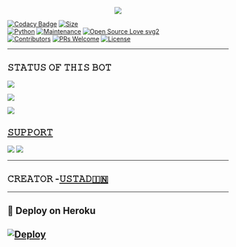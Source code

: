 <p align="center">
  <img src="https://telegra.ph/file/690427752f881be12730a.jpg">
</p>


[![Codacy Badge](https://api.codacy.com/project/badge/Grade/f7c51539e67b483bb8d7749acca51d3a)](https://app.codacy.com/gh/dangerousjatt/SpamBot-2.0?utm_source=github.com&utm_medium=referral&utm_content=dangerousjatt/SpamBot-2.0&utm_campaign=Badge_Grade_Settings)
[![Size](https://img.shields.io/github/repo-size/dangerousjatt/SpamBot-2.0?style=flat-square&color=green)](https://github.com/dangerousjatt/SpamBot-2.0/)   
[![Python](https://img.shields.io/badge/Python-v3.9-blue)](https://www.python.org/)
[![Maintenance](https://img.shields.io/badge/Maintained%3F-yes-green.svg)](https://github.com/dangerousjatt/SpamBot-2.0/graphs/commit-activity)
[![Open Source Love svg2](https://badges.frapsoft.com/os/v2/open-source.svg?v=103)](https://github.com/dangerousjatt/SpamBot-2.0)   
[![Contributors](https://img.shields.io/github/contributors/dangerousjatt/SpamBot-2.0?style=flat-square&color=green)](https://github.com/dangerousjatt/SpamBot-2.0/graphs/contributors)
[![PRs Welcome](https://img.shields.io/badge/PRs-welcome-brightgreen.svg?style=flat-square)](https://makeapullrequest.com)
[![License](https://img.shields.io/badge/License-AGPL-blue)](https://github.com/dangerousjatt/SpamBot-2.0/blob/main/LICENSE)

----

## 𝚂𝚃𝙰𝚃𝚄𝚂 𝙾𝙵 𝚃𝙷𝙸𝚂 𝙱𝙾𝚃 
<p align="left"><a href="https://github.com/dangerousjatt/SpamBot-2.0/network/members"><img src="https://img.shields.io/github/forks/dangerousjatt/SpamBot-2.0?label=Forks&logoColor=Black&style=social"></a><p align="left"><a href="https://github.com/dangerousjatt/SpamBot-2.0/stargazers"><img src="https://img.shields.io/github/stars/dangerousjatt/SpamBot-2.0?logoColor=Blue&style=social"></a><p align="left"><a href="https://github.com/dangerousjatt/SpamBot-2.0"></a><p align="left"><a href="https://github.com/dangerousjatt/SpamBot-2.0?"><img src="https://img.shields.io/github/last-commit/dangerousjatt/SpamBot-2.0?style=plastic"></

-------------------------------------------------

## 𝚂𝚄𝙿𝙿𝙾𝚁𝚃 
                          
<a href="https://t.me/D3VILSPAMBOTSUPPORT"><img src="https://img.shields.io/badge/Join-SUPPORT%20GROUP-red.svg?logo=Telegram"></a>
<a href="https://t.me/D3VILSPAMBOTOP"><img src="https://img.shields.io/badge/Join-SUPPORT%20CHANNEL-red.svg?logo=Telegram"></a>

-------------------------------------------------
## 𝙲𝚁𝙴𝙰𝚃𝙾𝚁 -[𝚄𝚂𝚃𝙰𝙳🇮🇳](https://t.me/IIGauravII)
-------------------------------------------------

## 🚀 Deploy on Heroku 
[![Deploy](https://www.herokucdn.com/deploy/button.svg)](https://heroku.com/deploy?template=https://github.com/DEADLY-FIGHTERS/DEADLY-SPAM-BOT-2.0)
------------------------------------------------

